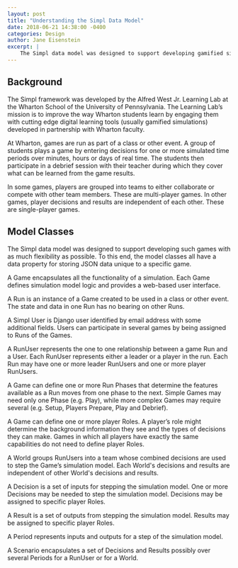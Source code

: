 ```yaml
---
layout: post
title: "Understanding the Simpl Data Model"
date: 2018-06-21 14:38:00 -0400
categories: Design
author: Jane Eisenstein
excerpt: |
    The Simpl data model was designed to support developing gamified simulations with as much flexibility as possible.
---
```


## Background

The Simpl framework was developed by the Alfred West Jr. Learning Lab at the Wharton School of the University of Pennsylvania. The Learning Lab’s mission is to improve the way Wharton students learn by engaging them with cutting edge digital learning tools (usually gamified simulations) developed in partnership with Wharton faculty.

At Wharton, games are run as part of a class or other event. A group of students plays a game by entering decisions for one or more simulated time periods over minutes, hours or days of real time. The students then participate in a debrief session with their teacher during which they cover what can be learned from the game results.

In some games, players are grouped into teams to either collaborate or compete with other team members. These are multi-player games. In other games, player decisions and results are independent of each other. These are single-player games.

## Model Classes

The Simpl data model was designed to support developing such games with as much flexibility as possible. To this end, the model classes all have a data property for storing JSON data unique to a specific game.

A Game encapsulates all the functionality of a simulation. Each Game defines simulation model logic and provides a web-based user interface. 

A Run is an instance of a Game created to be used in a class or other event. The state and data in one Run has no bearing on other Runs. 

A Simpl User is Django user identified by email address with some additional fields. Users can participate in several games by being assigned to Runs of the Games.

A RunUser represents the one to one relationship between a game Run and a User. Each RunUser represents either a leader or a player in the run. Each Run may have one or more leader RunUsers and one or more player RunUsers.

A Game can define one or more Run Phases that determine the features available as a Run moves from one phase to the next. Simple Games may need only one Phase (e.g. Play), while more complex Games may require several (e.g. Setup, Players Prepare, Play and Debrief).

A Game can define one or more player Roles. A player’s role might determine the background information they see and the types of decisions they can make. Games in which all players have exactly the same capabilities do not need to define player Roles.

A World groups RunUsers into a team whose combined decisions are used to step the Game’s simulation model. Each World's decisions and results are independent of other World's decisions and results. 

A Decision is a set of inputs for stepping the simulation model. One or more Decisions may be needed to step the simulation model. Decisions may be assigned to specific player Roles.

A Result is a set of outputs from stepping the simulation model. Results may be assigned to specific player Roles.

A Period represents inputs and outputs for a step of the simulation model.

A Scenario encapsulates a set of Decisions and Results possibly over several Periods for a RunUser or for a World.


